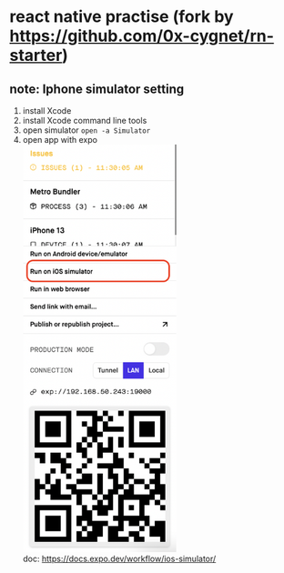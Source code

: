 # react native practise (fork by https://github.com/0x-cygnet/rn-starter)

## note: Iphone simulator setting
1. install Xcode
2. install Xcode command line tools
3. open simulator `open -a Simulator`
4. open app with expo <br>
<img src="./assets/md/open-ios-simulator.png" style="zoom:70%" /> <br>
doc: https://docs.expo.dev/workflow/ios-simulator/